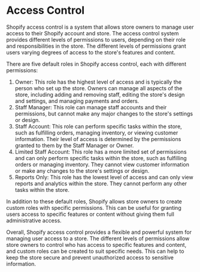# Access Control

Shopify access control is a system that allows store owners to manage user access to their Shopify account and store. The access control system provides different levels of permissions to users, depending on their role and responsibilities in the store. The different levels of permissions grant users varying degrees of access to the store's features and content.

There are five default roles in Shopify access control, each with different permissions:

1. Owner: This role has the highest level of access and is typically the person who set up the store. Owners can manage all aspects of the store, including adding and removing staff, editing the store's design and settings, and managing payments and orders.
2. Staff Manager: This role can manage staff accounts and their permissions, but cannot make any major changes to the store's settings or design.
3. Staff Account: This role can perform specific tasks within the store, such as fulfilling orders, managing inventory, or viewing customer information. Their level of access is determined by the permissions granted to them by the Staff Manager or Owner.
4. Limited Staff Account: This role has a more limited set of permissions and can only perform specific tasks within the store, such as fulfilling orders or managing inventory. They cannot view customer information or make any changes to the store's settings or design.
5. Reports Only: This role has the lowest level of access and can only view reports and analytics within the store. They cannot perform any other tasks within the store.

In addition to these default roles, Shopify allows store owners to create custom roles with specific permissions. This can be useful for granting users access to specific features or content without giving them full administrative access.

Overall, Shopify access control provides a flexible and powerful system for managing user access to a store. The different levels of permissions allow store owners to control who has access to specific features and content, and custom roles can be created to suit specific needs. This can help to keep the store secure and prevent unauthorized access to sensitive information.
